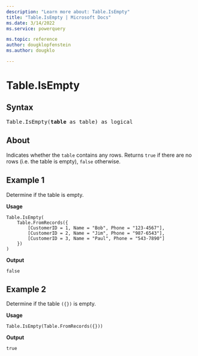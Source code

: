 ```yaml
---
description: "Learn more about: Table.IsEmpty"
title: "Table.IsEmpty | Microsoft Docs"
ms.date: 3/14/2022
ms.service: powerquery

ms.topic: reference
author: dougklopfenstein
ms.author: dougklo

---
```

# Table.IsEmpty

## Syntax

<pre>
Table.IsEmpty(<b>table</b> as table) as logical 
</pre>
  
## About

Indicates whether the `table` contains any rows. Returns `true` if there are no rows (i.e. the table is empty), `false` otherwise.

## Example 1

Determine if the table is empty.

**Usage**

```powerquery-m
Table.IsEmpty(
    Table.FromRecords({
        [CustomerID = 1, Name = "Bob", Phone = "123-4567"],
        [CustomerID = 2, Name = "Jim", Phone = "987-6543"],
        [CustomerID = 3, Name = "Paul", Phone = "543-7890"]
    })
)
```

**Output**

`false`

## Example 2

Determine if the table `({})` is empty.

**Usage**

```powerquery-m
Table.IsEmpty(Table.FromRecords({}))
```

**Output**

`true`
